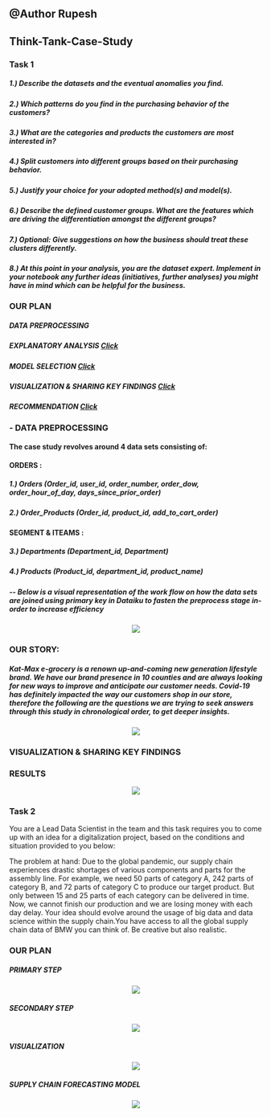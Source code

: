 ## @Author Rupesh

## Think-Tank-Case-Study

### Task 1

##### 1.) Describe the datasets and the eventual anomalies you find.
##### 2.) Which patterns do you find in the purchasing behavior of the customers?
##### 3.) What are the categories and products the customers are most interested in?
##### 4.) Split customers into different groups based on their purchasing behavior.
##### 5.) Justify your choice for your adopted method(s) and model(s).
##### 6.) Describe the defined customer groups. What are the features which are driving the differentiation amongst the different groups?
##### 7.) Optional: Give suggestions on how the business should treat these clusters differently.
##### 8.) At this point in your analysis, you are the dataset expert. Implement in your notebook any further ideas (initiatives, further analyses) you might have in mind which can be helpful for the business.


### OUR PLAN

##### **DATA PREPROCESSING** 
##### **EXPLANATORY ANALYSIS [Click](https://github.com/Rupesh707/Think-Tank-Case-Study/blob/master/Kat_Max_Analysis.ipynb)**
##### **MODEL SELECTION [Click](https://github.com/Rupesh707/Think-Tank-Case-Study/blob/master/Kat_Max_Analysis.ipynb)**
##### **VISUALIZATION & SHARING KEY FINDINGS [Click](https://github.com/Rupesh707/Think-Tank-Case-Study/blob/master/Kat-max.pbix)**
##### **RECOMMENDATION [Click](https://github.com/Rupesh707/Think-Tank-Case-Study/blob/master/Kat-max.pbix)**


### - DATA PREPROCESSING

#### The case study revolves around 4 data sets consisting of:
#### **ORDERS :**
##### 1.) Orders (Order_id, user_id, order_number, order_dow, order_hour_of_day, days_since_prior_order)
##### 2.) Order_Products (Order_id, product_id, add_to_cart_order)


#### **SEGMENT & ITEAMS :**
##### 3.) Departments (Department_id, Department)
##### 4.) Products (Product_id, department_id, product_name)

##### -- **Below is a visual representation of the work flow on how the data sets are joined using primary key in Dataiku to fasten the preprocess stage in-order to increase efficiency**

<p align="center">
  <img src="assets/Dataflow.JPG">
</p>

### **OUR STORY**:

##### Kat-Max e-grocery is a renown up-and-coming new generation lifestyle brand. We have our brand presence in 10 counties and are always looking for new ways to improve and anticipate our customer needs. Covid-19 has definitely impacted the way our customers shop in our store, therefore the following are the questions we are trying to seek answers through this study in chronological order, to get deeper insights.

<p align="center">
  <img src="assets/Kat-max.JPG">
</p>

### VISUALIZATION & SHARING KEY FINDINGS

### RESULTS
<p align="center">
  <img src="assets/Kat-max egrocery-1.jpg">
</p>

### Task 2

You are a Lead Data Scientist in the team and this task requires you to come up with an idea for a digitalization project, based on the conditions and situation provided to you below:

The problem at hand: Due to the global pandemic, our supply chain experiences drastic shortages of various components and parts for the assembly line. For example, we need 50 parts of category A, 242 parts of category B, and 72 parts of category C to produce our target product. But only between 15 and 25 parts of each category can be delivered in time. Now, we cannot finish our production and we are losing money with each day delay. Your idea should evolve around the usage of big data and data science within the supply chain.You have access to all the global supply chain data of BMW you can think of. Be creative but also realistic.

### OUR PLAN

##### **PRIMARY STEP** 
<p align="center">
  <img src="assets/1.jpg">
</p>

##### **SECONDARY STEP** 
<p align="center">
  <img src="assets/2.jpg">
</p>

##### **VISUALIZATION** 
<p align="center">
  <img src="assets/3.jpg">
</p>

##### **SUPPLY CHAIN FORECASTING MODEL**
<p align="center">
  <img src="assets/4.jpg">
</p>

